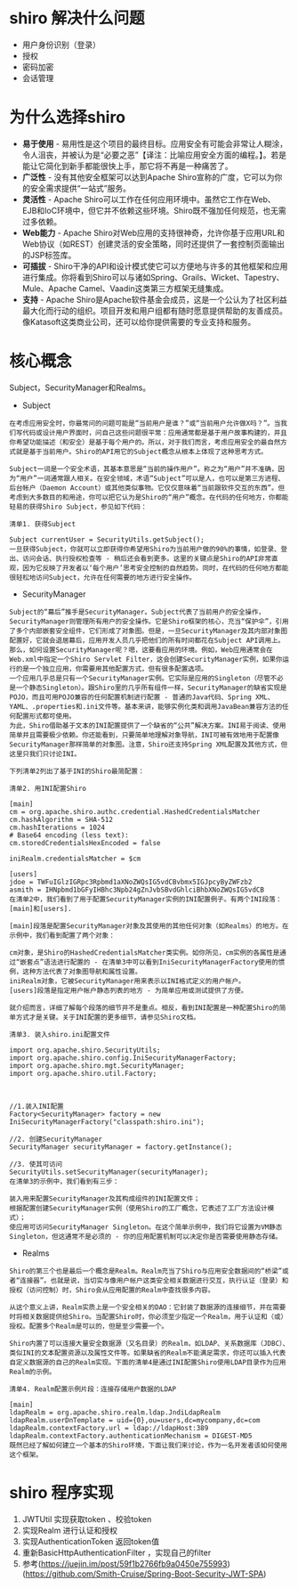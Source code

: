 # shiro 解决什么问题  
* 用户身份识别（登录）
* 授权
* 密码加密
* 会话管理  

# 为什么选择shiro
 * **易于使用** - 易用性是这个项目的最终目标。应用安全有可能会非常让人糊涂，令人沮丧，并被认为是“必要之恶”【译注：比喻应用安全方面的编程。】。若是能让它简化到新手都能很快上手，那它将不再是一种痛苦了。
 * **广泛性** - 没有其他安全框架可以达到Apache Shiro宣称的广度，它可以为你的安全需求提供“一站式”服务。
 * **灵活性** - Apache Shiro可以工作在任何应用环境中。虽然它工作在Web、EJB和IoC环境中，但它并不依赖这些环境。Shiro既不强加任何规范，也无需过多依赖。
 * **Web能力** - Apache Shiro对Web应用的支持很神奇，允许你基于应用URL和Web协议（如REST）创建灵活的安全策略，同时还提供了一套控制页面输出的JSP标签库。
 * **可插拔** - Shiro干净的API和设计模式使它可以方便地与许多的其他框架和应用进行集成。你将看到Shiro可以与诸如Spring、Grails、Wicket、Tapestry、Mule、Apache Camel、Vaadin这类第三方框架无缝集成。
 * **支持** - Apache Shiro是Apache软件基金会成员，这是一个公认为了社区利益最大化而行动的组织。项目开发和用户组都有随时愿意提供帮助的友善成员。像Katasoft这类商业公司，还可以给你提供需要的专业支持和服务。
 # 核心概念  
   Subject，SecurityManager和Realms。  
* Subject 
```
在考虑应用安全时，你最常问的问题可能是“当前用户是谁？”或“当前用户允许做X吗？”。当我们写代码或设计用户界面时，问自己这些问题很平常：应用通常都是基于用户故事构建的，并且你希望功能描述（和安全）是基于每个用户的。所以，对于我们而言，考虑应用安全的最自然方式就是基于当前用户。Shiro的API用它的Subject概念从根本上体现了这种思考方式。  

Subject一词是一个安全术语，其基本意思是“当前的操作用户”。称之为“用户”并不准确，因为“用户”一词通常跟人相关。在安全领域，术语“Subject”可以是人，也可以是第三方进程、后台帐户（Daemon Account）或其他类似事物。它仅仅意味着“当前跟软件交互的东西”。但考虑到大多数目的和用途，你可以把它认为是Shiro的“用户”概念。在代码的任何地方，你都能轻易的获得Shiro Subject，参见如下代码：  

清单1. 获得Subject

Subject currentUser = SecurityUtils.getSubject();
一旦获得Subject，你就可以立即获得你希望用Shiro为当前用户做的90%的事情，如登录、登出、访问会话、执行授权检查等 - 稍后还会看到更多。这里的关键点是Shiro的API非常直观，因为它反映了开发者以‘每个用户’思考安全控制的自然趋势。同时，在代码的任何地方都能很轻松地访问Subject，允许在任何需要的地方进行安全操作。
```
* SecurityManager  
```
Subject的“幕后”推手是SecurityManager。Subject代表了当前用户的安全操作，SecurityManager则管理所有用户的安全操作。它是Shiro框架的核心，充当“保护伞”，引用了多个内部嵌套安全组件，它们形成了对象图。但是，一旦SecurityManager及其内部对象图配置好，它就会退居幕后，应用开发人员几乎把他们的所有时间都花在Subject API调用上。  
那么，如何设置SecurityManager呢？嗯，这要看应用的环境。例如，Web应用通常会在Web.xml中指定一个Shiro Servlet Filter，这会创建SecurityManager实例，如果你运行的是一个独立应用，你需要用其他配置方式，但有很多配置选项。  
一个应用几乎总是只有一个SecurityManager实例。它实际是应用的Singleton（尽管不必是一个静态Singleton）。跟Shiro里的几乎所有组件一样，SecurityManager的缺省实现是POJO，而且可用POJO兼容的任何配置机制进行配置 - 普通的Java代码、Spring XML、YAML、.properties和.ini文件等。基本来讲，能够实例化类和调用JavaBean兼容方法的任何配置形式都可使用。
为此，Shiro借助基于文本的INI配置提供了一个缺省的“公共”解决方案。INI易于阅读、使用简单并且需要极少依赖。你还能看到，只要简单地理解对象导航，INI可被有效地用于配置像SecurityManager那样简单的对象图。注意，Shiro还支持Spring XML配置及其他方式，但这里只我们只讨论INI。

下列清单2列出了基于INI的Shiro最简配置：

清单2. 用INI配置Shiro

[main]
cm = org.apache.shiro.authc.credential.HashedCredentialsMatcher
cm.hashAlgorithm = SHA-512
cm.hashIterations = 1024
# Base64 encoding (less text):
cm.storedCredentialsHexEncoded = false

iniRealm.credentialsMatcher = $cm

[users] 
jdoe = TWFuIGlzIGRpc3Rpbmd1aXNoZWQsIG5vdCBvbmx5IGJpcyByZWFzb2 
asmith = IHNpbmd1bGFyIHBhc3Npb24gZnJvbSBvdGhlciBhbXNoZWQsIG5vdCB
在清单2中，我们看到了用于配置SecurityManager实例的INI配置例子。有两个INI段落：[main]和[users].

[main]段落是配置SecurityManager对象及其使用的其他任何对象（如Realms）的地方。在示例中，我们看到配置了两个对象：

cm对象，是Shiro的HashedCredentialsMatcher类实例。如你所见，cm实例的各属性是通过“嵌套点”语法进行配置的 - 在清单3中可以看到IniSecurityManagerFactory使用的惯例，这种方法代表了对象图导航和属性设置。
iniRealm对象，它被SecurityManager用来表示以INI格式定义的用户帐户。
[users]段落是指定用户帐户静态列表的地方 - 为简单应用或测试提供了方便。

就介绍而言，详细了解每个段落的细节并不是重点。相反，看到INI配置是一种配置Shiro的简单方式才是关键。关于INI配置的更多细节，请参见Shiro文档。

清单3. 装入shiro.ini配置文件

import org.apache.shiro.SecurityUtils;
import org.apache.shiro.config.IniSecurityManagerFactory;
import org.apache.shiro.mgt.SecurityManager;
import org.apache.shiro.util.Factory;



//1.装入INI配置 
Factory<SecurityManager> factory = new IniSecurityManagerFactory("classpath:shiro.ini");

//2. 创建SecurityManager 
SecurityManager securityManager = factory.getInstance();

//3. 使其可访问 
SecurityUtils.setSecurityManager(securityManager);
在清单3的示例中，我们看到有三步：

装入用来配置SecurityManager及其构成组件的INI配置文件；
根据配置创建SecurityManager实例（使用Shiro的工厂概念，它表述了工厂方法设计模式）；
使应用可访问SecurityManager Singleton。在这个简单示例中，我们将它设置为VM静态Singleton，但这通常不是必须的 - 你的应用配置机制可以决定你是否需要使用静态存储。
```
* Realms  
```
Shiro的第三个也是最后一个概念是Realm。Realm充当了Shiro与应用安全数据间的“桥梁”或者“连接器”。也就是说，当切实与像用户帐户这类安全相关数据进行交互，执行认证（登录）和授权（访问控制）时，Shiro会从应用配置的Realm中查找很多内容。

从这个意义上讲，Realm实质上是一个安全相关的DAO：它封装了数据源的连接细节，并在需要时将相关数据提供给Shiro。当配置Shiro时，你必须至少指定一个Realm，用于认证和（或）授权。配置多个Realm是可以的，但是至少需要一个。

Shiro内置了可以连接大量安全数据源（又名目录）的Realm，如LDAP、关系数据库（JDBC）、类似INI的文本配置资源以及属性文件等。如果缺省的Realm不能满足需求，你还可以插入代表自定义数据源的自己的Realm实现。下面的清单4是通过INI配置Shiro使用LDAP目录作为应用Realm的示例。

清单4. Realm配置示例片段：连接存储用户数据的LDAP

[main]
ldapRealm = org.apache.shiro.realm.ldap.JndiLdapRealm
ldapRealm.userDnTemplate = uid={0},ou=users,dc=mycompany,dc=com
ldapRealm.contextFactory.url = ldap://ldapHost:389
ldapRealm.contextFactory.authenticationMechanism = DIGEST-MD5 
既然已经了解如何建立一个基本的Shiro环境，下面让我们来讨论，作为一名开发者该如何使用这个框架。
```

# shiro 程序实现
1. JWTUtil 实现获取token 、校验token
2. 实现Realm 进行认证和授权
3. 实现AuthenticationToken 返回token值
4. 重新BasicHttpAuthenticationFilter ，实现自己的filter
5. 参考(https://juejin.im/post/59f1b2766fb9a0450e755993)(https://github.com/Smith-Cruise/Spring-Boot-Security-JWT-SPA)
